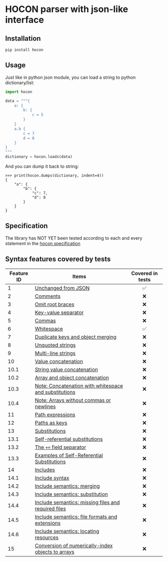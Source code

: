 # HOCON parser with json-like interface

## Installation

```shell
pip install hocon
```

## Usage

Just like in python json module, you can load a string to python dictionary/list:

```python
import hocon

data = """{
    a: {
        b: {
            c = 5
        }
    }
    a.b {
        c = 7
        d = 8
    }
}
"""
dictionary = hocon.loads(data)
```

And you can dump it back to string:

```pycon
>>> print(hocon.dumps(dictionary, indent=4))
{
    "a": {
        "b": {
            "c": 7,
            "d": 8
        }
    }
}
```

## Specification

The library has NOT YET been tested according to each and every statement in
the [hocon specification](https://github.com/lightbend/config/blob/v1.4.3/HOCON.md)

## Syntax features covered by tests

| Feature ID | Items                                                                                                                                                                  |    Covered in tests     |
|------------|------------------------------------------------------------------------------------------------------------------------------------------------------------------------|:-----------------------:|
| 1          | [Unchanged from JSON](https://github.com/lightbend/config/blob/v1.4.3/HOCON.md#unchanged-from-json)                                                                    |   :white_check_mark:    |
| 2          | [Comments](https://github.com/lightbend/config/blob/v1.4.3/HOCON.md#comments)                                                                                          |           :x:           |
| 3          | [Omit root braces](https://github.com/lightbend/config/blob/v1.4.3/HOCON.md#omit-root-braces)                                                                          |           :x:           |
| 4          | [Key-value separator](https://github.com/lightbend/config/blob/v1.4.3/HOCON.md#key-value-separator)                                                                    |           :x:           |
| 5          | [Commas](https://github.com/lightbend/config/blob/v1.4.3/HOCON.md#commas)                                                                                              |           :x:           |
| 6          | [Whitespace](https://github.com/lightbend/config/blob/v1.4.3/HOCON.md#whitespace)                                                                                      |   :white_check_mark:    |
| 7          | [Duplicate keys and object merging](https://github.com/lightbend/config/blob/v1.4.3/HOCON.md#duplicate-keys-and-object-merging)                                        |           :x:           |
| 8          | [Unquoted strings](https://github.com/lightbend/config/blob/v1.4.3/HOCON.md#duplicate-keys-and-object-merging)                                                         |           :x:           |
| 9          | [Multi-line strings](https://github.com/lightbend/config/blob/v1.4.3/HOCON.md#multi-line-strings)                                                                      |           :x:           |
| 10         | [Value concatenation](https://github.com/lightbend/config/blob/v1.4.3/HOCON.md#value-concatenation)                                                                    |           :x:           |
| 10.1       | [String value concatenation](https://github.com/lightbend/config/blob/v1.4.3/HOCON.md#string-value-concatenation)                                                      |           :x:           |
| 10.2       | [Array and object concatenation](https://github.com/lightbend/config/blob/v1.4.3/HOCON.md#array-and-object-concatenation)                                              |           :x:           |
| 10.3       | [Note: Concatenation with whitespace and substitutions](https://github.com/lightbend/config/blob/v1.4.3/HOCON.md#note-concatenation-with-whitespace-and-substitutions) |           :x:           |
| 10.4       | [Note: Arrays without commas or newlines](https://github.com/lightbend/config/blob/v1.4.3/HOCON.md#note-arrays-without-commas-or-newlines)                             |           :x:           |
| 11         | [Path expressions](https://github.com/lightbend/config/blob/v1.4.3/HOCON.md#path-expressions)                                                                          |           :x:           |
| 12         | [Paths as keys](https://github.com/lightbend/config/blob/v1.4.3/HOCON.md#paths-as-keys)                                                                                |           :x:           |
| 13         | [Substitutions](https://github.com/lightbend/config/blob/v1.4.3/HOCON.md#substitutions)                                                                                |           :x:           |
| 13.1       | [Self-referential substitutions](https://github.com/lightbend/config/blob/v1.4.3/HOCON.md#self-referential-substitutions)                                              |           :x:           |
| 13.2       | [The `+=` field separator](https://github.com/lightbend/config/blob/v1.4.3/HOCON.md#the--field-separator)                                                              |           :x:           |
| 13.3       | [Examples of Self-Referential Substitutions](https://github.com/lightbend/config/blob/v1.4.3/HOCON.md#examples-of-self-referential-substitutions)                      |           :x:           |
| 14         | [Includes](https://github.com/lightbend/config/blob/v1.4.3/HOCON.md#includes)                                                                                          |           :x:           |
| 14.1       | [Include syntax](https://github.com/lightbend/config/blob/v1.4.3/HOCON.md#include-syntax)                                                                              |           :x:           |
| 14.2       | [Include semantics: merging](https://github.com/lightbend/config/blob/v1.4.3/HOCON.md#include-semantics-merging)                                                       |           :x:           |
| 14.3       | [Include semantics: substitution](https://github.com/lightbend/config/blob/v1.4.3/HOCON.md#include-semantics-substitution)                                             |           :x:           |
| 14.4       | [Include semantics: missing files and required files](https://github.com/lightbend/config/blob/v1.4.3/HOCON.md#include-semantics-missing-files-and-required-files)     |           :x:           |
| 14.5       | [Include semantics: file formats and extensions](https://github.com/lightbend/config/blob/v1.4.3/HOCON.md#include-semantics-file-formats-and-extensions)               |           :x:           |
| 14.6       | [Include semantics: locating resources](https://github.com/lightbend/config/blob/v1.4.3/HOCON.md#include-semantics-locating-resources)                                 |           :x:           |
| 15         | [Conversion of numerically-index objects to arrays](https://github.com/lightbend/config/blob/v1.4.3/HOCON.md#conversion-of-numerically-indexed-objects-to-arrays)      |           :x:           |